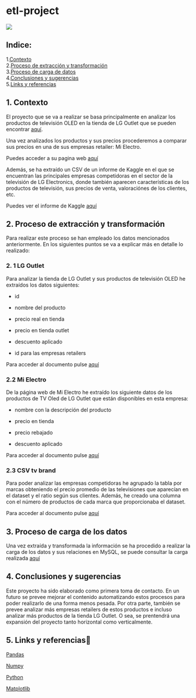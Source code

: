 # etl-project

![](https://github.com/Lidiavf1912/etl-project/blob/main/imagenes/cabecera_readme.avif)

## Indice:
1.[Contexto](#Contexto)\
2.[Proceso de extracción y transformación](#Proceso_de_extracción_y_transformación)\
3.[Proceso de carga de datos](#Proceso_de_carga_de_datos)\
4.[Conclusiones y sugerencias](#Conclusiones_y_sugerencias)\
5.[Links y referencias](#Links_y_referencias)


## 1. Contexto <a name="Contexto"/>

El proyecto que se va a realizar se basa principalmente en analizar los productos de televisión OLED en la tienda de LG Outlet que se pueden encontrar [aquí](https://www.tiendalgonline.com/oled-tv-lg-outlet/).

Una vez analizados los productos y sus precios procederemos a comparar sus precios en una de sus empresas retailer: Mi Electro. 

Puedes acceder a su pagina web [aquí](https://www.mielectro.es/)

Además, se ha extraído un CSV de un informe de Kaggle en el que se encuentran las principales empresas competidoras en el sector de la televisión de LG Electronics, donde también aparecen características de los productos de televisión, sus precios de venta, valoraciónes de los clientes, etc. 

Puedes ver el informe de Kaggle [aquí](https://www.kaggle.com/code/devsubhash/tv-brands-market-analysis-eda)

## 2. Proceso de extracción y transformación <a name="Proceso_de_extracción_y_transformación"/>

Para realizar este proceso se han empleado los datos mencionados anteriormente. En los siguientes puntos se va a explicar más en detalle lo realizado:

### 2. 1 LG Outlet

Para analizar la tienda de LG Outlet y sus productos de televisión OLED he extraídos los datos siguientes:

- id

- nombre del producto

- precio real en tienda

- precio en tienda outlet

- descuento aplicado

- id para las empresas retailers

Para acceder al documento pulse [aquí](https://github.com/Lidiavf1912/etl-project/blob/main/python/lg%20outlet.ipynb)

### 2.2 Mi Electro

De la página web de Mi Electro he extraído los siguiente datos de los productos de TV Oled de LG Outlet que están disponibles en esta empresa:

- nombre con la descripción del producto

- precio en tienda

- precio rebajado

- descuento aplicado

Para acceder al documento pulse [aquí](https://github.com/Lidiavf1912/etl-project/blob/main/python/Mielectro.ipynb)

### 2.3 CSV tv brand

Para poder analizar las empresas competidoras he agrupado la tabla por marcas obteniendo el precio promedio de las televisiones que aparecían en el dataset y el ratio según sus clientes. Además, he creado una columna con el número de productos de cada marca que proporcionaba el dataset.

Para acceder al documento pulse [aquí](https://github.com/Lidiavf1912/etl-project/blob/main/python/csv%20tv%20brands%20market.ipynb)

## 3. Proceso de carga de los datos <a name="Proceso_de_carga_de_datos"/>

Una vez extraída y transformada la información se ha procedido a realizar la carga de los datos y sus relaciones en MySQL, se puede consultar la carga realizada [aquí](https://github.com/Lidiavf1912/etl-project/blob/main/python/esquema%20mysql.ipynb)

## 4. Conclusiones y sugerencias <a name="Conclusiones_y_sugerencias)"/>

Este proyecto ha sido elaborado como primera toma de contacto. En un futuro se prevee mejorar el contenido automatizando estos procesos para poder realizarlo de una forma menos pesada. Por otra parte, también se prevee analizar más empresas retailers de estos productos e incluso analizar más productos de la tienda LG Outlet. O sea, se prentendrá una expansión del proyecto tanto horizontal como verticalmente.

## 5. Links y referencias📂 <a name="Links_y_referencias"/>

[Pandas](https://pandas.pydata.org/docs/)

[Numpy](https://numpy.org/doc/1.18/)

[Python](https://docs.python.org/3/library/functions.html)

[Matplotlib](https://matplotlib.org/)



